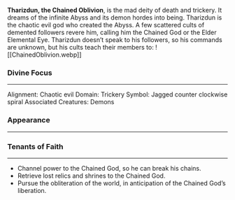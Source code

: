 **Tharizdun, the Chained Oblivion**, is the mad deity of death and trickery. It dreams of the infinite Abyss and its demon hordes into being. Tharizdun is the chaotic evil god who created the Abyss. A few scattered cults of demented followers revere him, calling him the Chained God or the Elder Elemental Eye. Tharizdun doesn’t speak to his followers, so his commands are unknown, but his cults teach their members to:
![[ChainedOblivion.webp]]
### Divine Focus
---
Alignment: Chaotic evil
Domain: Trickery
Symbol: Jagged counter clockwise spiral
Associated Creatures: Demons
### Appearance
------

### Tenants of Faith
---
- Channel power to the Chained God, so he can break his chains.
- Retrieve lost relics and shrines to the Chained God.
- Pursue the obliteration of the world, in anticipation of the Chained God’s liberation.